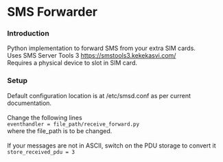 SMS Forwarder
=========
### Introduction
Python implementation to forward SMS from your extra SIM cards. \
Uses SMS Server Tools 3 https://smstools3.kekekasvi.com/ \
Requires a physical device to slot in SIM card.

### Setup
Default configuration location is at /etc/smsd.conf as per current documentation. \
\
Change the following lines \
```eventhandler = file_path/receive_forward.py``` \
where the file_path is to be changed.\
\
If your messages are not in ASCII, switch on the PDU storage to convert it \
```store_received_pdu = 3```
